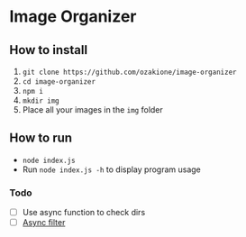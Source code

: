 # Image Organizer

## How to install

1. `git clone https://github.com/ozakione/image-organizer`
2. `cd image-organizer`
3. `npm i`
4. `mkdir img`
5. Place all your images in the `img` folder

## How to run

- `node index.js`
- Run `node index.js -h` to display program usage

### Todo

- [ ] Use async function to check dirs
- [ ] [Async filter](https://advancedweb.hu/how-to-use-async-functions-with-array-filter-in-javascript/)
